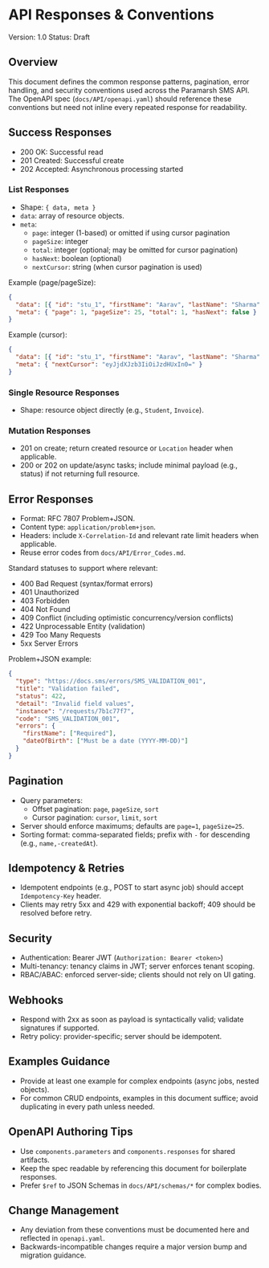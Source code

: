 # API Responses & Conventions

Version: 1.0
Status: Draft

## Overview

This document defines the common response patterns, pagination, error handling, and security conventions used across the Paramarsh SMS API. The OpenAPI spec (`docs/API/openapi.yaml`) should reference these conventions but need not inline every repeated response for readability.

## Success Responses

- 200 OK: Successful read
- 201 Created: Successful create
- 202 Accepted: Asynchronous processing started

### List Responses

- Shape: `{ data, meta }`
- `data`: array of resource objects.
- `meta`:
  - `page`: integer (1-based) or omitted if using cursor pagination
  - `pageSize`: integer
  - `total`: integer (optional; may be omitted for cursor pagination)
  - `hasNext`: boolean (optional)
  - `nextCursor`: string (when cursor pagination is used)

Example (page/pageSize):

```json
{
  "data": [{ "id": "stu_1", "firstName": "Aarav", "lastName": "Sharma" }],
  "meta": { "page": 1, "pageSize": 25, "total": 1, "hasNext": false }
}
```

Example (cursor):

```json
{
  "data": [{ "id": "stu_1", "firstName": "Aarav", "lastName": "Sharma" }],
  "meta": { "nextCursor": "eyJjdXJzb3IiOiJzdHUxIn0=" }
}
```

### Single Resource Responses

- Shape: resource object directly (e.g., `Student`, `Invoice`).

### Mutation Responses

- 201 on create; return created resource or `Location` header when applicable.
- 200 or 202 on update/async tasks; include minimal payload (e.g., status) if not returning full resource.

## Error Responses

- Format: RFC 7807 Problem+JSON.
- Content type: `application/problem+json`.
- Headers: include `X-Correlation-Id` and relevant rate limit headers when applicable.
- Reuse error codes from `docs/API/Error_Codes.md`.

Standard statuses to support where relevant:

- 400 Bad Request (syntax/format errors)
- 401 Unauthorized
- 403 Forbidden
- 404 Not Found
- 409 Conflict (including optimistic concurrency/version conflicts)
- 422 Unprocessable Entity (validation)
- 429 Too Many Requests
- 5xx Server Errors

Problem+JSON example:

```json
{
  "type": "https://docs.sms/errors/SMS_VALIDATION_001",
  "title": "Validation failed",
  "status": 422,
  "detail": "Invalid field values",
  "instance": "/requests/7b1c77f7",
  "code": "SMS_VALIDATION_001",
  "errors": {
    "firstName": ["Required"],
    "dateOfBirth": ["Must be a date (YYYY-MM-DD)"]
  }
}
```

## Pagination

- Query parameters:
  - Offset pagination: `page`, `pageSize`, `sort`
  - Cursor pagination: `cursor`, `limit`, `sort`
- Server should enforce maximums; defaults are `page=1`, `pageSize=25`.
- Sorting format: comma-separated fields; prefix with `-` for descending (e.g., `name,-createdAt`).

## Idempotency & Retries

- Idempotent endpoints (e.g., POST to start async job) should accept `Idempotency-Key` header.
- Clients may retry 5xx and 429 with exponential backoff; 409 should be resolved before retry.

## Security

- Authentication: Bearer JWT (`Authorization: Bearer <token>`)
- Multi-tenancy: tenancy claims in JWT; server enforces tenant scoping.
- RBAC/ABAC: enforced server-side; clients should not rely on UI gating.

## Webhooks

- Respond with 2xx as soon as payload is syntactically valid; validate signatures if supported.
- Retry policy: provider-specific; server should be idempotent.

## Examples Guidance

- Provide at least one example for complex endpoints (async jobs, nested objects).
- For common CRUD endpoints, examples in this document suffice; avoid duplicating in every path unless needed.

## OpenAPI Authoring Tips

- Use `components.parameters` and `components.responses` for shared artifacts.
- Keep the spec readable by referencing this document for boilerplate responses.
- Prefer `$ref` to JSON Schemas in `docs/API/schemas/*` for complex bodies.

## Change Management

- Any deviation from these conventions must be documented here and reflected in `openapi.yaml`.
- Backwards-incompatible changes require a major version bump and migration guidance.
